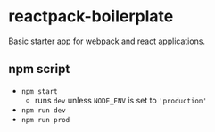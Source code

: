 # reactpack-boilerplate
Basic starter app for webpack and react applications. 

## npm script
- `npm start`
    - runs `dev` unless `NODE_ENV` is set to `'production'`
- `npm run dev `
- `npm run prod`

